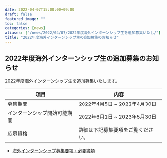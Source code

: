 ```yaml
---
date: 2022-04-07T15:00:00+09:00
draft: false
featured_image: ""
toc: false
categories: [news]
aliases: ["/news/2022/04/07/2022年度海外インターンシップ生を追加募集いたし/"]
title: "2022年度海外インターンシップ生の追加募集のお知らせ"
---
```


## 2022年度海外インターンシップ生の追加募集のお知らせ

2022年度海外インターンシップ生を追加募集いたします。

| 項目                   |  内容                       |
| --------------------- | --------------------------  |
| 募集期間                | 2022年4月5日 ~ 2022年4月30日 |
| インターンシップ開始可能期間 | 2022年6月1日 ~ 2023年5月30日 |
| 応募資格                | 詳細は下記募集要項をご覧ください。 |

- [海外インターンシップ募集要項・必要書類](../required-docs.md)
